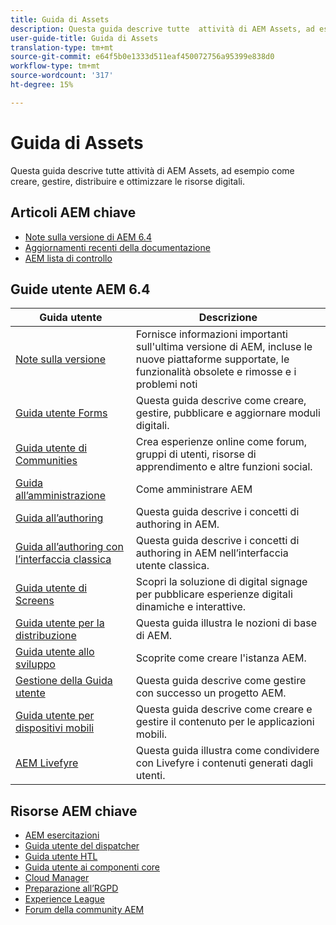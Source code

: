 ```yaml
---
title: Guida di Assets
description: Questa guida descrive tutte  attività di AEM Assets, ad esempio come creare, gestire, distribuire e ottimizzare le risorse digitali.
user-guide-title: Guida di Assets
translation-type: tm+mt
source-git-commit: e64f5b0e1333d511eaf450072756a95399e838d0
workflow-type: tm+mt
source-wordcount: '317'
ht-degree: 15%

---
```



# Guida di Assets

Questa guida descrive tutte  attività di AEM Assets, ad esempio come creare, gestire, distribuire e ottimizzare le risorse digitali.

## Articoli AEM chiave

* [Note sulla versione di AEM 6.4](/help/release-notes/home.md)
* [Aggiornamenti recenti della documentazione](https://experienceleague.adobe.com/docs/experience-manager-release-information/aem-release-updates/doc-updates/documentation-updates.html)
* [AEM lista di controllo](/help/sites-administering/security-checklist.md)

## Guide utente AEM 6.4

| Guida utente | Descrizione |
|--- |---|
| [Note sulla versione](/help/release-notes/home.md) | Fornisce informazioni importanti sull&#39;ultima versione di AEM, incluse le nuove piattaforme supportate, le funzionalità obsolete e rimosse e i problemi noti |
| [Guida utente Forms](/help/forms/home.md) | Questa guida descrive come creare, gestire, pubblicare e aggiornare moduli digitali. |
| [Guida utente di Communities](/help/communities/home.md) | Crea esperienze online come forum, gruppi di utenti, risorse di apprendimento e altre funzioni social. |
| [Guida all’amministrazione](/help/sites-administering/home.md) | Come amministrare AEM |
| [Guida all’authoring](/help/sites-authoring/home.md) | Questa guida descrive i concetti di authoring in AEM. |
| [Guida all’authoring con l’interfaccia classica](/help/sites-classic-ui-authoring/home.md) | Questa guida descrive i concetti di authoring in AEM nell’interfaccia utente classica. |
| [Guida utente di Screens](https://experienceleague.adobe.com/docs/experience-manager-screens/user-guide/aem-screens-introduction.html) | Scopri la soluzione di digital signage per pubblicare esperienze digitali dinamiche e interattive. |
| [Guida utente per la distribuzione](/help/sites-deploying/home.md) | Questa guida illustra le nozioni di base di AEM. |
| [Guida utente allo sviluppo](/help/sites-developing/home.md) | Scoprite come creare l&#39;istanza AEM. |
| [Gestione della Guida utente](/help/managing/home.md) | Questa guida descrive come gestire con successo un progetto AEM. |
| [Guida utente per dispositivi mobili](/help/mobile/home.md) | Questa guida descrive come creare e gestire il contenuto per le applicazioni mobili. |
| [AEM Livefyre](https://experienceleague.adobe.com/docs/livefyre/using/home.html) | Questa guida illustra come condividere con Livefyre i contenuti generati dagli utenti. |

## Risorse AEM chiave

* [AEM esercitazioni](https://experienceleague.adobe.com/docs/experience-manager-tutorials.html)
* [Guida utente del dispatcher](https://experienceleague.adobe.com/docs/experience-manager-dispatcher/using/dispatcher.html)
* [Guida utente HTL](https://experienceleague.adobe.com/docs/experience-manager-htl/using/overview.html)
* [Guida utente ai componenti core](https://experienceleague.adobe.com/docs/experience-manager-core-components/using/introduction.html)
* [Cloud Manager](https://experienceleague.adobe.com/docs/experience-manager-cloud-manager/using/introduction-to-cloud-manager.html)
* [Preparazione all’RGPD](/help/managing/data-protection-and-privacy.md)
* [Experience League](https://experienceleague.adobe.com/?promoid=K42KVXHD&amp;mv=other#recommended/solutions/experience-manager)
* [Forum della community AEM](https://experienceleaguecommunities.adobe.com/t5/adobe-experience-manager/ct-p/adobe-experience-manager-community)
